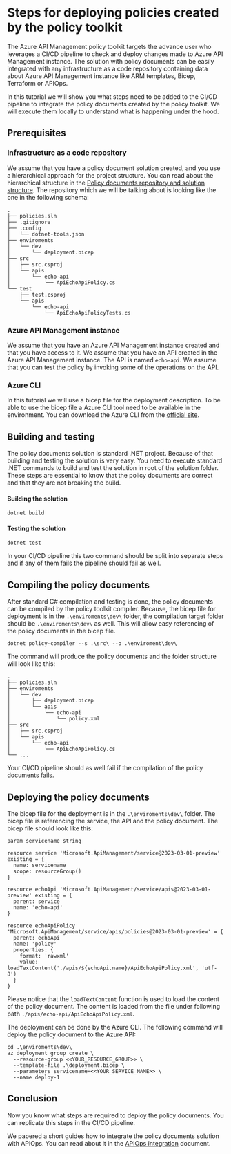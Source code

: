 # Steps for deploying policies created by the policy toolkit

The Azure API Management policy toolkit targets the advance user who leverages a CI/CD pipeline to check and deploy
changes made to Azure API Management instance. The solution with policy documents can be easily integrated with any
infrastructure as a code repository containing data about Azure API Management instance like ARM templates, Bicep,
Terraform or APIOps.

In this tutorial we will show you what steps need to be added to the CI/CD pipeline to integrate the policy documents
created by the policy toolkit. We will execute them locally to understand what is happening under the hood.

## Prerequisites

### Infrastructure as a code repository

We assume that you have a policy document solution created, and you use a hierarchical approach for the project
structure. You can read about the hierarchical structure in
the [Policy documents repository and solution structure](./SolutionStructureRecomendation.md). The repository which we
will be talking about is looking like the one in the following schema:

```
.
├── policies.sln
├── .gitignore
├── .config
│   └── dotnet-tools.json
├── enviroments
│   └── dev
│       └── deployment.bicep
├── src
│   ├── src.csproj
│   └── apis
│       └── echo-api
│           └── ApiEchoApiPolicy.cs
└── test
    ├── test.csproj
    └── apis
        └── echo-api
            └── ApiEchoApiPolicyTests.cs
```

### Azure API Management instance

We assume that you have an Azure API Management instance created and that you have access to it. We assume that you have
an API created in the Azure API Management instance. The API is named `echo-api`. We assume that you can test the policy
by invoking some of the operations on the API.

### Azure CLI

In this tutorial we will use a bicep file for the deployment description. To be able to use the bicep file a Azure CLI
tool need to be available in the environment. You can download the Azure CLI from
the [official site](https://docs.microsoft.com/en-us/cli/azure/install-azure-cli).

## Building and testing

The policy documents solution is standard .NET project. Because of that building and testing the solution is very easy.
You need to execute standard .NET commands to build and test the solution in root of the solution folder. These steps
are essential to know that the policy documents are correct and that they are not breaking the build.

#### Building the solution

```shell
dotnet build
```

#### Testing the solution

```shell
dotnet test
```

In your CI/CD pipeline this two command should be split into separate steps and if any of them fails the pipeline should
fail as well.

## Compiling the policy documents

After standard C# compilation and testing is done, the policy documents can be compiled by the policy toolkit compiler.
Because, the bicep file for deployment is in the `.\enviroments\dev\` folder, the compilation target folder should be
`.\enviroments\dev\` as well. This will allow easy referencing of the policy documents in the bicep file.

```shell
dotnet policy-compiler --s .\src\ --o .\enviroment\dev\
```

The command will produce the policy documents and the folder structure will look like this:

```
.
├── policies.sln
├── enviroments
│   └── dev
│       ├── deployment.bicep
│       └── apis
│           └── echo-api
│               └── policy.xml
├── src
│   ├── src.csproj
│   └── apis
│       └── echo-api
│           └── ApiEchoApiPolicy.cs
└── ...
```

Your CI/CD pipeline should as well fail if the compilation of the policy documents fails.

## Deploying the policy documents

The bicep file for the deployment is in the `.\enviroments\dev\` folder. The bicep file is referencing the service, the
API and the policy document. The bicep file should look like this:

```bicep
param servicename string

resource service 'Microsoft.ApiManagement/service@2023-03-01-preview' existing = {
  name: servicename
  scope: resourceGroup()
}

resource echoApi 'Microsoft.ApiManagement/service/apis@2023-03-01-preview' existing = {
  parent: service
  name: 'echo-api'
}

resource echoApiPolicy 'Microsoft.ApiManagement/service/apis/policies@2023-03-01-preview' = {
  parent: echoApi
  name: 'policy'
  properties: {
    format: 'rawxml'
    value: loadTextContent('./apis/${echoApi.name}/ApiEchoApiPolicy.xml', 'utf-8')
  }
}
```

Please notice that the `loadTextContent` function is used to load the content of the policy document. The content is
loaded from the file under following path `./apis/echo-api/ApiEchoApiPolicy.xml`.

The deployment can be done by the Azure CLI. The following command will deploy the policy document to the Azure API:

```shell
cd .\enviroments\dev\
az deployment group create \
  --resource-group <<YOUR_RESOURCE_GROUP>> \
  --template-file .\deployment.bicep \
  --parameters servicename=<<YOUR_SERVICE_NAME>> \
  --name deploy-1
```

## Conclusion

Now you know what steps are required to deploy the policy documents. You can replicate this steps in the CI/CD pipeline.

We papered a short guides how to integrate the policy documents solution with APIOps. You can read about it in the
[APIOps integration](./IntegratePolicySolutionWithApiOps.md) document.

